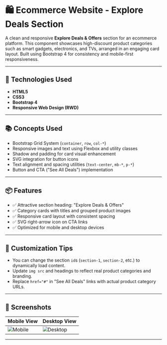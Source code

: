 # 🛍️ Ecommerce Website - Explore Deals Section

A clean and responsive **Explore Deals & Offers** section for an ecommerce platform. This component showcases high-discount product categories such as smart gadgets, electronics, and TVs, arranged in an engaging card layout. Built using Bootstrap 4 for consistency and mobile-first responsiveness.

---

## 🧰 Technologies Used

- **HTML5**
- **CSS3**
- **Bootstrap 4**
- **Responsive Web Design (RWD)**

---

## 📚 Concepts Used

- Bootstrap Grid System (`container`, `row`, `col-*`)
- Responsive images and text using Flexbox and utility classes
- Shadow and padding for card visual enhancement
- SVG integration for button icons
- Text alignment and spacing utilities (`text-center`, `mb-*`, `p-*`)
- Button and CTA ("See All Deals") implementation

---

## 📦 Features

- ✅ Attractive section heading: "Explore Deals & Offers"
- ✅ Category cards with titles and grouped product images
- ✅ Responsive card layout with consistent spacing
- ✅ SVG right-arrow icon on CTA links
- ✅ Optimized for mobile and desktop devices

---

## 📝 Customization Tips

- You can change the section `id`s (`section-1`, `section-2`, etc.) to dynamically load content.
- Update `img src` and headings to reflect real product categories and branding.
- Replace `href="#"` in "See All Deals" links with actual product category URLs.

---

## 📸 Screenshots

| Mobile View | Desktop View |
|-------------|--------------|
| ![Mobile](https://github.com/user-attachments/assets/sample-mobile-explore) | ![Desktop](https://github.com/user-attachments/assets/sample-desktop-explore) |

---
